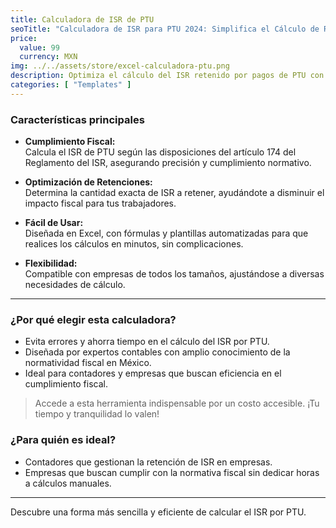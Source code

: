 ```yaml
---
title: Calculadora de ISR de PTU
seoTitle: "Calculadora de ISR para PTU 2024: Simplifica el Cálculo de Retenciones"
price:
  value: 99
  currency: MXN
img: ../../assets/store/excel-calculadora-ptu.png
description: Optimiza el cálculo del ISR retenido por pagos de PTU con esta herramienta diseñada para cumplir con las disposiciones del artículo 174 del Reglamento del ISR. Fácil de usar, precisa y lista para ayudarte a minimizar el impacto fiscal en tus trabajadores.
categories: [ "Templates" ]
---
```

### Características principales
- **Cumplimiento Fiscal:**  
  Calcula el ISR de PTU según las disposiciones del artículo 174 del Reglamento del ISR, asegurando precisión y cumplimiento normativo.
  
- **Optimización de Retenciones:**  
  Determina la cantidad exacta de ISR a retener, ayudándote a disminuir el impacto fiscal para tus trabajadores.
  
- **Fácil de Usar:**  
  Diseñada en Excel, con fórmulas y plantillas automatizadas para que realices los cálculos en minutos, sin complicaciones.
  
- **Flexibilidad:**  
  Compatible con empresas de todos los tamaños, ajustándose a diversas necesidades de cálculo.

---

### ¿Por qué elegir esta calculadora?
- Evita errores y ahorra tiempo en el cálculo del ISR por PTU.
- Diseñada por expertos contables con amplio conocimiento de la normatividad fiscal en México.
- Ideal para contadores y empresas que buscan eficiencia en el cumplimiento fiscal.


> Accede a esta herramienta indispensable por un costo accesible. ¡Tu tiempo y tranquilidad lo valen!


### ¿Para quién es ideal?
- Contadores que gestionan la retención de ISR en empresas.  
- Empresas que buscan cumplir con la normativa fiscal sin dedicar horas a cálculos manuales.

---

Descubre una forma más sencilla y eficiente de calcular el ISR por PTU.
